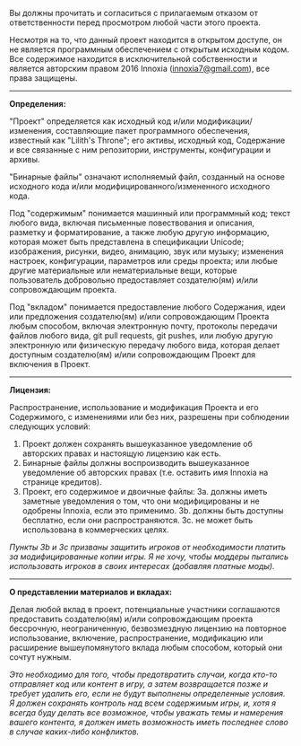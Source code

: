 Вы должны прочитать и согласиться с прилагаемым отказом от ответственности перед просмотром любой части этого проекта.

Несмотря на то, что данный проект находится в открытом доступе, он не является программным обеспечением с открытым исходным кодом. Все содержимое находится в исключительной собственности и является авторским правом 2016 Innoxia (innoxia7@gmail.com), все права защищены.

--------

**Определения:**

"Проект" определяется как исходный код и/или модификации/изменения, составляющие пакет программного обеспечения, известный как "Lilith's Throne"; его активы, исходный код, Содержание и все связанные с ним репозитории, инструменты, конфигурации и архивы.

"Бинарные файлы" означают исполняемый файл, созданный на основе исходного кода и/или модифицированного/измененного исходного кода.

Под "содержимым" понимается машинный или программный код; текст любого вида, включая письменные повествования и описания, разметку и форматирование, а также любую другую информацию, которая может быть представлена в спецификации Unicode; изображения, рисунки, видео, анимацию, звук или музыку; изменения настроек, конфигурации, параметров или среды проекта; или любые другие материальные или нематериальные вещи, которые пользователь добровольно предоставляет создателю(ям) и/или сопровождающим проекта.

Под "вкладом" понимается предоставление любого Содержания, идеи или предложения создателю(ям) и/или сопровождающим Проекта любым способом, включая электронную почту, протоколы передачи файлов любого вида, git pull requests, git pushes, или любую другую электронную или физическую передачу любого вида, которая делает доступным создателю(ям) и/или сопровождающим Проект для включения в Проект.


--------

**Лицензия:**

Распространение, использование и модификация Проекта и его Содержимого, с изменениями или без них, разрешены при соблюдении следующих условий:
1. Проект должен сохранять вышеуказанное уведомление об авторских правах и настоящую лицензию как есть.
2. Бинарные файлы должны воспроизводить вышеуказанное уведомление об авторских правах (т.е. оставить имя Innoxia на странице кредитов).
3. Проект, его содержимое и двоичные файлы:
3a. должны иметь заметные уведомления о том, что они модифицированы и не одобрены Innoxia, если это применимо.
3b. должны быть доступны бесплатно, если они распространяются.
3c. не может быть использована в коммерческих целях.

*Пункты 3b и 3c призваны защитить игроков от необходимости платить за модифицированные копии игры. Я не хочу, чтобы моддеры пытались использовать игроков в своих интересах (добавляя платные моды).*

--------

**О представлении материалов и вкладах:**

Делая любой вклад в проект, потенциальные участники соглашаются предоставить создателю(ям) и/или сопровождающим проекта бессрочную, неограниченную, безвозмездную лицензию на повторное использование, включение, распространение, модификацию или расширение вышеупомянутого вклада любым способом, который они сочтут нужным.

*Это необходимо для того, чтобы предотвратить случаи, когда кто-то отправляет код или контент в игру, а затем возвращается позже и требует удалить его, если не будут выполнены определенные условия. Я должен сохранять контроль над всем содержимым игры, и, хотя я всегда буду делать все возможное, чтобы уважать темы и намерения вашего контента, я должен иметь возможность иметь последнее слово в случае каких-либо конфликтов.*
